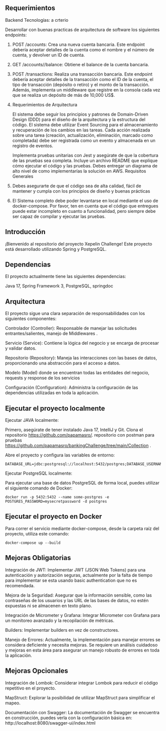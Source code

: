 Requerimientos
--
Backend
Tecnologías: a crterio

Desarrollar con buenas practicas de arquitectura de software los siguientes endpoints:
1. POST /accounts: Crea una nueva cuenta bancaria. Este endpoint debería aceptar
   detalles de la cuenta como el nombre y el número de cuenta, y devolver un ID de
   cuenta.


2. GET /accounts/<id>/balance: Obtiene el balance de la cuenta bancaria.


3. POST /transactions: Realiza una transacción bancaria. Este endpoint debería
   aceptar detalles de la transacción como el ID de la cuenta, el tipo de transacción
   (depósito o retiro) y el monto de la transacción.
   Además, implementa un middleware que registre en la consola cada vez que se realiza un
   depósito de más de 10,000 US$.


4.
   Requerimientos de Arquitectura

   El sistema debe seguir los principios y patrones de Domain-Driven Design (DDD) para el diseño
   de la arquitectura y la estructura del código.
   El sistema debe utilizar Event Sourcing para el almacenamiento y recuperación de los cambios
   en las tareas. Cada acción realizada sobre una tarea (creación, actualización, eliminación,
   marcado como completada) debe ser registrada como un evento y almacenada en un registro
   de eventos.

   Implementa pruebas unitarias con Jest y asegúrate de que la cobertura de las pruebas sea
   completa. Incluye un archivo README que explique cómo ejecutar el código y las pruebas.
   Debes entregar un diagrama de alto nivel de como implementarías la solución en AWS.
   Requisitos Generales


5. Debes asegurarte de que el código sea de alta calidad, fácil de mantener y cumpla con
   los principios de diseño y buenas prácticas


6. El Sistema completo debe poder levantarse en local mediante el uso de docker-compose.
   Por favor, ten en cuenta que el código que entregues puede estar incompleto en cuanto a
   funcionalidad, pero siempre debe ser capaz de compilar y ejecutar las pruebas.




Introducción
---


¡Bienvenido al repositorio del proyecto Xepelin Challenge! Este proyecto está desarrollado utilizando Spring y PostgreSQL.

Dependencias
--
El proyecto actualmente tiene las siguientes dependencias:

Java 17,
Spring Framework 3,
PostgreSQL,
springdoc


Arquitectura
--
El proyecto sigue una clara separación de responsabilidades con los siguientes componentes:

Controlador (Controller): Responsable de manejar las solicitudes entrantes/salientes, manejo de Middlewares .

Servicio (Service): Contiene la lógica del negocio y se encarga de procesar y validar datos.

Repositorio (Repository): Maneja las interacciones con las bases de datos, proporcionando una abstracción para el acceso a datos.

Modelo (Model) donde se encuentran todas las entidades del negocio, requests y response de los servicios

Configuración (Configuration): Administra la configuración de las dependencias utilizadas en toda la aplicación.



Ejecutar el proyecto localmente
--

Ejecutar JAVA localmente:

Primero, asegúrate de tener instalado Java 17, IntelliJ y Git.
Clona el repositorio https://github.com/papamasro/.
repositorio con postman para pruebas https://github.com/papamasro/bankingChallenge/tree/main/Collection
.

Abre el proyecto y configura las variables de entorno:
~~~
DATABASE_URL=jdbc:postgresql://localhost:5432/postgres;DATABASE_USERNAME=postgres;DATABASE_PASSWORD=mysecretpassword
~~~
Ejecutar PostgreSQL localmente:

Para ejecutar una base de datos PostgreSQL de forma local, puedes utilizar el siguiente comando de Docker:
~~~
docker run -p 5432:5432 --name some-postgres -e POSTGRES_PASSWORD=mysecretpassword -d postgres
~~~


Ejecutar el proyecto en Docker
--


Para correr el servicio mediante docker-compose, desde la carpeta raíz del proyecto, utiliza este comando:

~~~
docker-compose up --build
~~~



Mejoras Obligatorias
---

Integración de JWT: Implementar JWT (JSON Web Tokens) para una autenticación y autorización seguras, actualmente por la falta de tiempo para implementar se esta usando basic authentication que no es recomendada.

Mejora de la Seguridad: Asegurar que la información sensible, como las contraseñas de los usuarios y las URL de las bases de datos, no estén expuestas ni se almacenen en texto plano.

Integración de Micrometer y Grafana: Integrar Micrometer con Grafana para un monitoreo avanzado y la recopilación de métricas.

Builders: Implementar builders en vez de constructores.

Manejo de Errores: Actualmente, la implementación para manejar errores se considera deficiente y necesita mejoras. Se requiere un análisis cuidadoso y mejoras en esta área para asegurar un manejo robusto de errores en toda la aplicación.

Mejoras Opcionales
--
Integración de Lombok: Considerar integrar Lombok para reducir el código repetitivo en el proyecto.

MapStruct: Explorar la posibilidad de utilizar MapStruct para simplificar el mapeo.

Documentación con Swagger: La documentación de Swagger se encuentra en construcción, puedes verla con la configuración básica en: http://localhost:8080/swagger-ui/index.html
